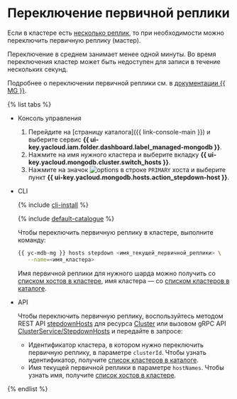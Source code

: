 # Переключение первичной реплики

Если в кластере есть [несколько реплик](../concepts/replication.md), то при необходимости можно переключить первичную реплику (мастер).

Переключение в среднем занимает менее одной минуты. Во время переключения кластер может быть недоступен для записи в течение нескольких секунд.

Подробнее о переключении первичной реплики см. в [документации {{ MG }}](https://docs.mongodb.com/manual/reference/method/rs.stepDown/).

{% list tabs %}

- Консоль управления

    1. Перейдите на [страницу каталога]({{ link-console-main }}) и выберите сервис **{{ ui-key.yacloud.iam.folder.dashboard.label_managed-mongodb }}**.
    1. Нажмите на имя нужного кластера и выберите вкладку **{{ ui-key.yacloud.mongodb.cluster.switch_hosts }}**.
    1. Нажмите на значок ![options](../../_assets/horizontal-ellipsis.svg) в строке `PRIMARY` хоста и выберите пункт **{{ ui-key.yacloud.mongodb.hosts.action_stepdown-host }}**.

- CLI

    {% include [cli-install](../../_includes/cli-install.md) %}

    {% include [default-catalogue](../../_includes/default-catalogue.md) %}

    Чтобы переключить первичную реплику в кластере, выполните команду:

    ```bash
    {{ yc-mdb-mg }} hosts stepdown <имя_текущей_первичной_реплики> \
       --name=<имя_кластера>
    ```

    Имя первичной реплики для нужного шарда можно получить со [списком хостов в кластере](hosts.md#list), имя кластера — со [списком кластеров в каталоге](cluster-list.md#list-clusters).

- API

    Чтобы переключить первичную реплику, воспользуйтесь методом REST API [stepdownHosts](../api-ref/Cluster/stepdownHosts.md) для ресурса [Cluster](../api-ref/Cluster/index.md) или вызовом gRPC API [ClusterService/StepdownHosts](../api-ref/grpc/cluster_service.md#StepdownHosts) и передайте в запросе:

    * Идентификатор кластера, в котором нужно переключить первичную реплику, в параметре `clusterId`. Чтобы узнать идентификатор, получите [список кластеров в каталоге](cluster-list.md#list-clusters).
    * Имя текущей первичной реплики в параметре `hostNames`. Чтобы узнать имя, получите [список хостов в кластере](hosts.md#list).

{% endlist %}
